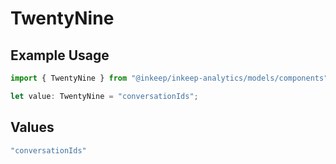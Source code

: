 # TwentyNine

## Example Usage

```typescript
import { TwentyNine } from "@inkeep/inkeep-analytics/models/components";

let value: TwentyNine = "conversationIds";
```

## Values

```typescript
"conversationIds"
```